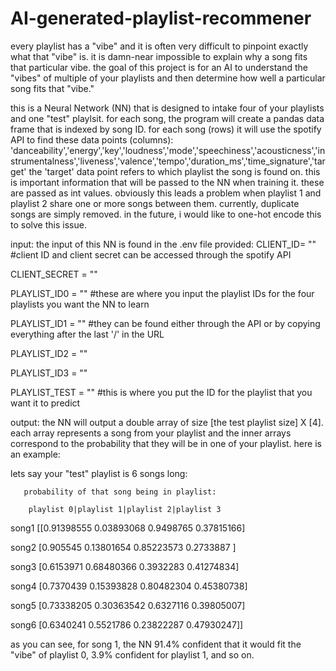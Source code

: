 # AI-generated-playlist-recommener
every playlist has a "vibe" and it is often very difficult to pinpoint exactly what that "vibe" is. it is damn-near impossible to explain why a song fits that particular vibe. the goal of this project is for an AI to understand the "vibes" of multiple of your playlists and then determine how well a particular song fits that "vibe."

this is a Neural Network (NN) that is designed to intake four of your playlists and one "test" playlsit. for each song, the program will create a pandas data frame that is indexed by song ID. for each song (rows) it will use the spotify API to find these data points (columns):
'danceability','energy','key','loudness','mode','speechiness','acousticness','instrumentalness','liveness','valence','tempo','duration_ms','time_signature','target'
the 'target' data point refers to which playlist the song is found on. this is important information that will be passed to the NN when training it. these are passed as int values. obviously this leads a problem when playlist 1 and playlist 2 share one or more songs between them. currently, duplicate songs are simply removed. in the future, i would like to one-hot encode this to solve this issue.

input:
the input of this NN is found in the .env file provided:
CLIENT_ID= "" #client ID and client secret can be accessed through the spotify API

CLIENT_SECRET = ""

PLAYLIST_ID0 = "" #these are where you input the playlist IDs for the four playlists you want the NN to learn

PLAYLIST_ID1 = "" #they can be found either through the API or by copying everything after the last '/' in the URL

PLAYLIST_ID2 = "" 

PLAYLIST_ID3 = "" 

PLAYLIST_TEST = "" #this is where you put the ID for the playlist that you want it to predict


output:
the NN will output a double array of size [the test playlist size] X [4]. each array represents a song from your playlist and the inner arrays correspond to the probability that they will be in one of your playlist. here is an example:

lets say your "test" playlist is 6 songs long:

       probability of that song being in playlist:
       
        playlist 0|playlist 1|playlist 2|playlist 3
        
song1 [[0.91398555 0.03893068 0.9498765  0.37815166]

 song2 [0.905545   0.13801654 0.85223573 0.2733887 ]
 
 song3 [0.6153971  0.68480366 0.3932283  0.41274834]
 
 song4 [0.7370439  0.15393828 0.80482304 0.45380738]
 
 song5 [0.73338205 0.30363542 0.6327116  0.39805007]
 
 song6 [0.6340241  0.5521786  0.23822287 0.47930247]]
 
 as you can see, for song 1, the NN 91.4% confident that it would fit the "vibe" of playlist 0, 3.9% confident for playlist 1, and so on.

 
